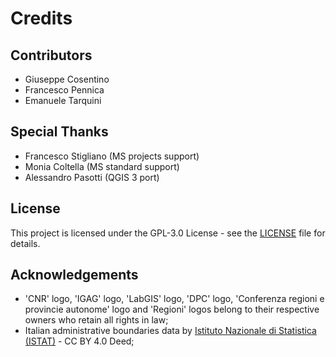 # Credits

## Contributors

- Giuseppe Cosentino
- Francesco Pennica
- Emanuele Tarquini

## Special Thanks

- Francesco Stigliano (MS projects support)
- Monia Coltella (MS standard support)
- Alessandro Pasotti (QGIS 3 port)

## License

This project is licensed under the GPL-3.0 License - see the [LICENSE](LICENSE) file for details.

## Acknowledgements

- 'CNR' logo, 'IGAG' logo, 'LabGIS' logo, 'DPC' logo, 'Conferenza regioni e provincie autonome' logo and 'Regioni' logos belong to their respective owners who retain all rights in law;
- Italian administrative boundaries data by [Istituto Nazionale di Statistica (ISTAT)](https://www.istat.it/notizia/confini-delle-unita-amministrative-a-fini-statistici-al-1-gennaio-2018-2/) - CC BY 4.0 Deed;
